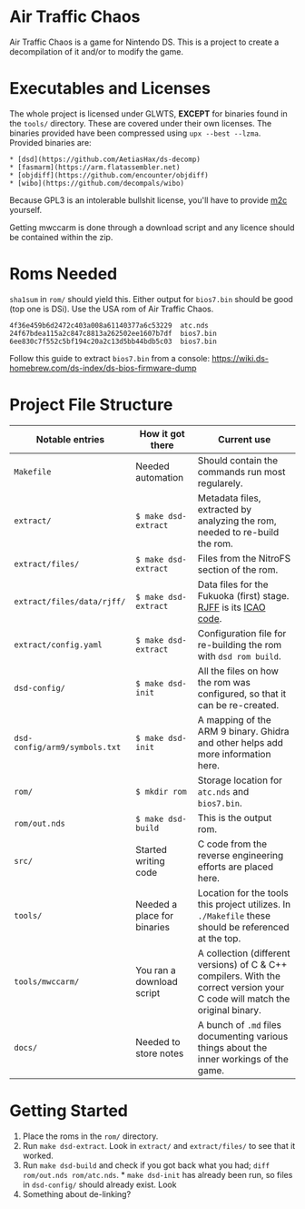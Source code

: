 
# Air Traffic Chaos

Air Traffic Chaos is a game for Nintendo DS.
This is a project to create a decompilation of it and/or to modify the game.










# Executables and Licenses 

The whole project is licensed under GLWTS, **EXCEPT** for binaries found in 
the `tools/` directory. These are covered under their own licenses.
The binaries provided have been compressed using `upx --best --lzma`.
Provided binaries are:

    * [dsd](https://github.com/AetiasHax/ds-decomp)
    * [fasmarm](https://arm.flatassembler.net)
    * [objdiff](https://github.com/encounter/objdiff)
    * [wibo](https://github.com/decompals/wibo)

Because GPL3 is an intolerable bullshit license, you'll have to provide [m2c](https://github.com/matt-kempster/m2c) yourself.

Getting mwccarm is done through a download script and any licence should be
contained within the zip.











# Roms Needed

`sha1sum` in `rom/` should yield this.
Either output for `bios7.bin` should be good (top one is DSi).
Use the USA rom of Air Traffic Chaos.

```{.txt}
4f36e459b6d2472c403a008a61140377a6c53229  atc.nds
24f67bdea115a2c847c8813a262502ee1607b7df  bios7.bin
6ee830c7f552c5bf194c20a2c13d5bb44bdb5c03  bios7.bin
```

Follow this guide to extract `bios7.bin` from a console:
<https://wiki.ds-homebrew.com/ds-index/ds-bios-firmware-dump>










# Project File Structure

Notable entries               | How it got there             | Current use
------------------------------|------------------------------|--------------------------------
`Makefile`                    | Needed automation            | Should contain the commands run most regularely.
`extract/`                    | `$ make dsd-extract`         | Metadata files, extracted by analyzing the rom, needed to re-build the rom.
`extract/files/`              | `$ make dsd-extract`         | Files from the NitroFS section of the rom.
`extract/files/data/rjff/`    | `$ make dsd-extract`         | Data files for the Fukuoka (first) stage. [RJFF](https://www.openaip.net/data/airports/62614cbfcb27f4250945361a#10.96/33.6152/130.4825) is its [ICAO code](https://en.wikipedia.org/wiki/ICAO_airport_code).
`extract/config.yaml`         | `$ make dsd-extract`         | Configuration file for re-building the rom with `dsd rom build`.
`dsd-config/`                 | `$ make dsd-init`            | All the files on how the rom was configured, so that it can be re-created.
`dsd-config/arm9/symbols.txt` | `$ make dsd-init`            | A mapping of the ARM 9 binary. Ghidra and other helps add more information here.
`rom/`                        | `$ mkdir rom`                | Storage location for `atc.nds` and `bios7.bin`.
`rom/out.nds`                 | `$ make dsd-build`           | This is the output rom.
`src/`                        | Started writing code         | C code from the reverse engineering efforts are placed here.
`tools/`                      | Needed a place for binaries  | Location for the tools this project utilizes. In `./Makefile` these should be referenced at the top.
`tools/mwccarm/`              | You ran a download script    | A collection (different versions) of C & C++ compilers. With the correct version your C code will match the original binary.
`docs/`                       | Needed to store notes        | A bunch of `.md` files documenting various things about the inner workings of the game.











# Getting Started


  1. Place the roms in the `rom/` directory.
  2. Run `make dsd-extract`. Look in `extract/` and `extract/files/` to see that it worked.
  3. Run `make dsd-build` and check if you got back what you had; `diff rom/out.nds rom/atc.nds`.
    * `make dsd-init` has already been run, so files in `dsd-config/` should already exist. Look 
  4. Something about de-linking?
  














